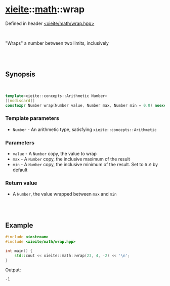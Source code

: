 # [xieite](../xieite.md)::[math](../math.md)::wrap
Defined in header [<xieite/math/wrap.hpp>](../../include/xieite/math/wrap.hpp)

<br/>

"Wraps" a number between two limits, inclusively

<br/><br/>

## Synopsis

<br/>

```cpp
template<xieite::concepts::Arithmetic Number>
[[nodiscard]]
constexpr Number wrap(Number value, Number max, Number min = 0.0) noexcept;
```
### Template parameters
- `Number` - An arithmetic type, satisfying `xieite::concepts::Arithmetic`
### Parameters
- `value` - A `Number` copy, the value to wrap
- `max` - A `Number` copy, the inclusive maximum of the result
- `min` - A `Number` copy, the inclusive minimum of the result. Set to `0.0` by default
### Return value
- A `Number`, the value wrapped between `max` and `min`

<br/><br/>

## Example
```cpp
#include <iostream>
#include <xieite/math/wrap.hpp>

int main() {
	std::cout << xieite::math::wrap(23, 4, -2) << '\n';
}
```
Output:
```
-1
```

